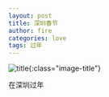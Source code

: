 ```yaml
---
layout: post
title: 深圳春节
author: fire
categories: love 
tags: 过年
---
```


![title](https://image.sideproject.cn/titlex/titlex_017.jpg){:class="image-title"}

在深圳过年